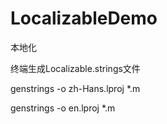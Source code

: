 # LocalizableDemo
本地化

终端生成Localizable.strings文件

genstrings -o zh-Hans.lproj *.m

genstrings -o en.lproj *.m
